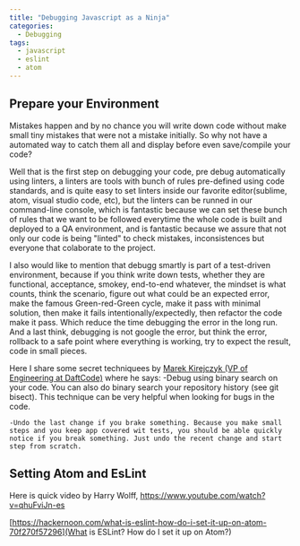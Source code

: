 ```yaml
---
title: "Debugging Javascript as a Ninja"
categories:
  - Debugging
tags:
  - javascript
  - eslint
  - atom
---
```


## Prepare your Environment

Mistakes happen and by no chance you will write down code without make small tiny mistakes that were not a mistake initially. So why not have a automated way to catch them all and display before even save/compile your code? 

Well that is the first step on debugging your code, pre debug automatically using linters, a linters are tools with bunch of rules pre-defined using code standards, and is quite easy to set linters inside our favorite editor(sublime, atom, visual studio code, etc), but the linters can be runned in our command-line console, which is fantastic because we can set these bunch of rules that we want to be followed everytime the whole code is built and deployed to a QA environment, and is fantastic because we assure that not only our code is being "linted" to check mistakes, inconsistences but everyone that colaborate to the project. 

I also would like to mention that debugg smartly is part of a test-driven environment, because if you think write down tests, whether they are functional, acceptance, smokey, end-to-end whatever, the mindset is what counts, think the scenario, figure out what could be an expected error, make the famous Green-red-Green cycle, make it pass with minimal solution, then make it fails intentionally/expectedly, then refactor the code make it pass. Which reduce the time debugging the error in the long run. And a last think, debugging is not google the error, but think the error, rollback to a safe point where everything is working, try to expect the result, code in small pieces. 

Here I share some secret techniquees by [Marek Kirejczyk (VP of Engineering at DaftCode)](http://qr.ae/TU16Nn) where he says:
    -Debug using binary search on your code. You can also do binary search your repository history (see git bisect). This technique can be very helpful when looking for bugs in the code.
    
    -Undo the last change if you brake something. Because you make small steps and you keep app covered wit tests, you should be able quickly notice if you break something. Just undo the recent change and start step from scratch.

## Setting Atom and EsLint

Here is quick video by Harry Wolff, 
https://www.youtube.com/watch?v=qhuFviJn-es

[https://hackernoon.com/what-is-eslint-how-do-i-set-it-up-on-atom-70f270f57296](What is ESLint? How do I set it up on Atom?)

